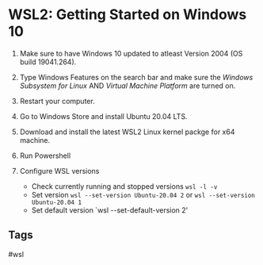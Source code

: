 # WSL2: Getting Started on Windows 10

1. Make sure to have Windows 10 updated to atleast Version 2004 (OS build 19041.264).  

2. Type Windows Features on the search bar and make sure the *Windows Subsystem for Linux* AND *Virtual Machine Platform* are turned on.  

3. Restart your computer.  

4. Go to Windows Store and install Ubuntu 20.04 LTS.  

5. Download and install the latest WSL2 Linux kernel packge for x64 machine.  

6. Run Powershell

7. Configure WSL versions
	* Check currently running and stopped versions `wsl -l -v`
	* Set version `wsl --set-version Ubuntu-20.04 2` or `wsl --set-version Ubuntu-20.04 1`  
	* Set default version `wsl --set-default-version 2'  


## Tags
#wsl
